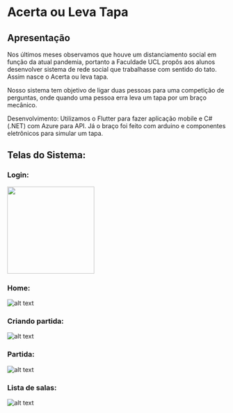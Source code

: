 # Acerta ou Leva Tapa

## Apresentação

Nos últimos meses observamos que houve um distanciamento social em função da atual pandemia, portanto a Faculdade UCL propôs aos alunos desenvolver sistema de rede social que trabalhasse com sentido do tato. Assim nasce o Acerta ou leva tapa.

Nosso sistema tem objetivo de ligar duas pessoas para uma competição de perguntas, onde quando uma pessoa erra leva um tapa por um braço mecânico.

Desenvolvimento:
Utilizamos o Flutter para fazer aplicação mobile e C# (.NET) com Azure para API. Já o braço foi feito com arduino e componentes eletrônicos para simular um tapa.

## Telas do Sistema:

### Login:
<img src="https://github.com/DanielGeraldino/Acerta-ou-tapa/blob/master/print_telas/login.jpg" width="200">
<!-- ![alt text](https://github.com/DanielGeraldino/Acerta-ou-tapa/blob/master/print_telas/login.jpg) -->

### Home:
![alt text](https://github.com/DanielGeraldino/Acerta-ou-tapa/blob/master/print_telas/home.jpg)

### Criando partida:
![alt text](https://github.com/DanielGeraldino/Acerta-ou-tapa/blob/master/print_telas/catalago_games.jpg)

### Partida:
![alt text](https://github.com/DanielGeraldino/Acerta-ou-tapa/blob/master/print_telas/game2.jpg)

### Lista de salas:
![alt text](https://github.com/DanielGeraldino/Acerta-ou-tapa/blob/master/print_telas/lista_salas.jpg)
